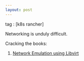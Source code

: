 ```yaml
---
layout: post
---
```

tag : [k8s rancher]

Networking is unduly difficult.

Cracking the books:

1. [Network Emulation using Libvirt](https://www.brianlinkletter.com/build-a-network-emulator-using-libvirt/)

